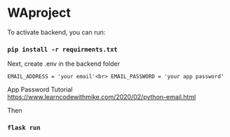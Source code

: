 # WAproject

To activate backend, you can run:

### `pip install -r requirments.txt`

Next, create .env in the backend folder

``
EMAIL_ADDRESS = 'your email'<br>
EMAIL_PASSWORD = 'your app password'
``

App Password Tutorial
https://www.learncodewithmike.com/2020/02/python-email.html

Then

### `flask run`
